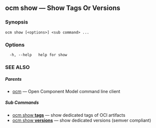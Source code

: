 ## ocm show &mdash; Show Tags Or Versions

### Synopsis

```
ocm show [<options>] <sub command> ...
```

### Options

```
  -h, --help   help for show
```

### SEE ALSO

##### Parents

* [ocm](ocm.md)	 &mdash; Open Component Model command line client


##### Sub Commands

* [ocm show <b>tags</b>](ocm_show_tags.md)	 &mdash; show dedicated tags of OCI artifacts
* [ocm show <b>versions</b>](ocm_show_versions.md)	 &mdash; show dedicated versions (semver compliant)

